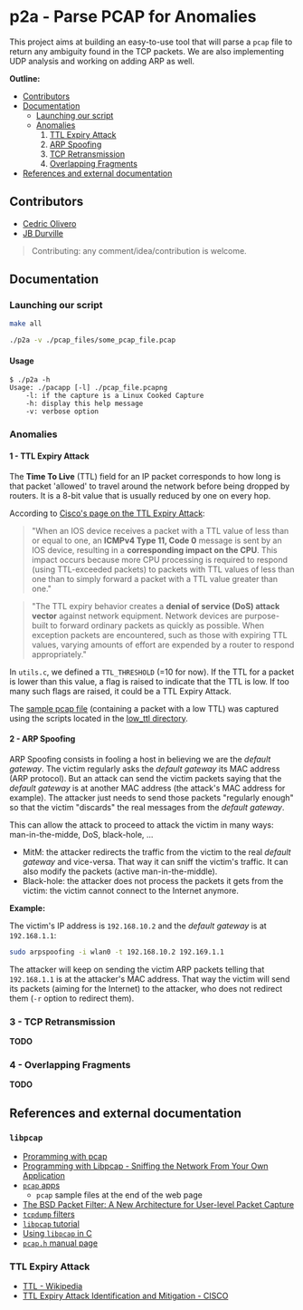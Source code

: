 # p2a - Parse PCAP for Anomalies

This project aims at building an easy-to-use tool that will parse a `pcap` file to return any ambiguity found in the TCP packets. We are also implementing UDP analysis and working on adding ARP as well.

__Outline:__
* [Contributors](#contributors)
* [Documentation](#documentation)
  * [Launching our script](#launch)
  * [Anomalies](#anomalies)
    1. [TTL Expiry Attack](#ttl)
    2. [ARP Spoofing](#arp-spoofing)
    3. [TCP Retransmission](#tcp-retransmission)
    4. [Overlapping Fragments](#overlapping-fragments)
* [References and external documentation](#references)

## <a name="contributors"></a>Contributors

* [Cedric Olivero](https://github.com/CedricOL07)
* [JB Durville](https://github.com/jbdrvl)

> Contributing: any comment/idea/contribution is welcome.

## <a name="documentation"></a>Documentation

### <a name="launch"></a>Launching our script

```sh
make all

./p2a -v ./pcap_files/some_pcap_file.pcap
```

#### Usage

```
$ ./p2a -h
Usage: ./pacapp [-l] ./pcap_file.pcapng
	-l: if the capture is a Linux Cooked Capture
	-h: display this help message
	-v: verbose option
```

### <a name="anomalies"></a>Anomalies

#### <a name="ttl"></a>1 - TTL Expiry Attack

The **Time To Live** (TTL) field for an IP packet corresponds to how long is that packet 'allowed' to travel around the network before being dropped by routers. It is a 8-bit value that is usually reduced by one on every hop.

According to [Cisco's page on the TTL Expiry Attack](https://www.cisco.com/c/en/us/about/security-center/ttl-expiry-attack.html):

> "When an IOS device receives a packet with a TTL value of less than or equal to one, an **ICMPv4 Type 11, Code 0** message is sent by an IOS device, resulting in a **corresponding impact on the CPU**.  This impact occurs because more CPU processing is required to respond (using TTL-exceeded packets) to packets with TTL values of less than one than to simply forward a packet with a TTL value greater than one."

> "The TTL expiry behavior creates a **denial of service (DoS) attack vector** against network equipment. Network devices are purpose-built to forward ordinary packets as quickly as possible. When exception packets are encountered, such as those with expiring TTL values, varying amounts of effort are expended by a router to respond appropriately."

In `utils.c`, we defined a `TTL_THRESHOLD` (=10 for now). If the TTL for a packet is lower than this value, a flag is raised to indicate that the TTL is low. If too many such flags are raised, it could be a TTL Expiry Attack.

The [sample pcap file](https://github.com/CedricOL07/pcap_tcp_analyser/blob/master/pcap_files/low_ttl_sample.pcapng) (containing a packet with a low TTL) was captured using the scripts located in the [low_ttl directory](https://github.com/CedricOL07/pcap_tcp_analyser/tree/master/low_ttl).

#### <a name="arp-spoofing"></a>2 - ARP Spoofing

ARP Spoofing consists in fooling a host in believing we are the *default gateway*. The victim regularly asks the *default gateway* its MAC address (ARP protocol). But an attack can send the victim packets saying that the *default gateway* is at another MAC address (the attack's MAC address for example). The attacker just needs to send those packets "regularly enough" so that the victim "discards" the real messages from the *default gateway*.

This can allow the attack to proceed to attack the victim in many ways: man-in-the-midde, DoS, black-hole, ...
* MitM: the attacker redirects the traffic from the victim to the real *default gateway* and vice-versa. That way it can sniff the victim's traffic. It can also modify the packets (active man-in-the-middle).
* Black-hole: the attacker does not process the packets it gets from the victim: the victim cannot connect to the Internet anymore.

**Example:**

The victim's IP address is `192.168.10.2` and the *default gateway* is at `192.168.1.1`:

```sh
sudo arpspoofing -i wlan0 -t 192.168.10.2 192.169.1.1
```

The attacker will keep on sending the victim ARP packets telling that `192.168.1.1` is at the attacker's MAC address. That way the victim will send its packets (aiming for the Internet) to the attacker, who does not redirect them (`-r` option to redirect them).

### <a name="tcp-retransmission"></a>3 - TCP Retransmission

__TODO__

### <a name="overlapping-fragments"></a>4 - Overlapping Fragments

__TODO__

## <a name="references"></a>References and external documentation

### `libpcap`

* [Proramming with pcap](http://www.tcpdump.org/pcap.html)
* [Programming with Libpcap - Sniffing the Network From Your Own Application](http://recursos.aldabaknocking.com/libpcapHakin9LuisMartinGarcia.pdf)
* [`pcap` apps](http://www.stearns.org/doc/pcap-apps.html)
    * `pcap` sample files at the end of the web page
* [The BSD Packet Filter: A New Architecture for User-level Packet Capture](http://www.tcpdump.org//papers/bpf-usenix93.pdf)
* [`tcpdump` filters](http://alumni.cs.ucr.edu/~marios/ethereal-tcpdump.pdf)
* [`libpcap` tutorial](http://yuba.stanford.edu/~casado/pcap)
* [Using `libpcap` in C](https://www.devdungeon.com/content/using-libpcap-c)
* [`pcap.h` manual page](http://www.manpagez.com/man/3/pcap/)

### TTL Expiry Attack
* [TTL - Wikipedia](https://en.wikipedia.org/wiki/Time_to_live)
* [TTL Expiry Attack Identification and Mitigation - CISCO](https://www.cisco.com/c/en/us/about/security-center/ttl-expiry-attack.html)
